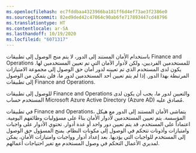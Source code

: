 ```yaml
---
ms.openlocfilehash: ec7fddbaa4323966ba181ff6d4ef73ae3f2386e0
ms.sourcegitcommit: 82ed9ded42c47064c90ab6fe717893447cd48796
ms.translationtype: HT
ms.contentlocale: ar-SA
ms.lasthandoff: 10/19/2020
ms.locfileid: "6071317"
---
```

باستخدام الأمان المستند إلى الدور، لا يتم منح الوصول إلى تطبيقات Finance and Operations للمستخدمين الفرديين، ولكن لأدوار الأمان التي تم تعيين المستخدمين لها. يكون لدى المستخدم الذي تم تعيينه لدور أمان حق الوصول إلى مجموعة الامتيازات المرتبطة بهذا الدور. إذا لم يتم تعيين أحد المستخدمين لدور ما، فلن يتمكن من الوصول إلى تطبيقات Finance and Operations.

للوصول إلى تطبيقات Finance and Operations والتعيين لدور ما، يجب أن يكون لدى المستخدم حساب Microsoft Azure Active Directory (Azure AD) مُصادق عليه. 

في تطبيقات Finance and Operations، يتماشى الأمان المستند إلى الدور مع هيكل المؤسسة. يتم تعيين المستخدمين لأدوار الأمان بناءً على مسؤوليات وظائفهم اليومية. اعتماداً على المستخدم، قد يتم تعيين دور واحد أو عدة أدوار. تحتوي الأدوار على واجبات وامتيازات وأذونات تتحكم في الوصول إلى مكونات النظام.
يمنح المسؤول حق الوصول إلى المستخدم للواجبات التي يؤديها. بعد إعداد أدوار وواجبات وامتيازات الأمان، يمكن لمديري الأعمال التحكم في وصول المستخدم مع تغير احتياجات أعمالهم.
 